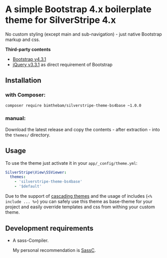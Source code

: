 # A simple Bootstrap 4.x boilerplate theme for SilverStripe 4.x

No custom styling (except main and sub-navigation) - just native Bootstrap markup and css. 

**Third-party contents**

* [Bootstrap v4.3.1](https://getbootstrap.com/docs/4.3/getting-started/introduction)
* [jQuery v3.3.1](https://jquery.com) as direct requirement of Bootstrap

## Installation

### with Composer:

```bash
composer require bimthebam/silverstripe-theme-bs4base ~1.0.0
``` 

### manual:

Download the latest release and copy the contents - after extraction - into the `themes/` directory.

## Usage

To use the theme just activate it in your `app/_config/theme.yml`:

```yaml
SilverStripe\View\SSViewer:
  themes:
    - 'silverstripe-theme-bs4base'
    - '$default'
```

Due to the support of [cascading themes](https://docs.silverstripe.org/en/4/developer_guides/templates/template_inheritance/#cascading-themes)
and the usage of includes (`<% include ... %>`) you can safely use this theme as base-theme for your project and easily
override templates and css from withing your custom theme.

## Development requirements

* A sass-Compiler.

  My personal recommendation is [SassC](https://github.com/sass/sassc).
